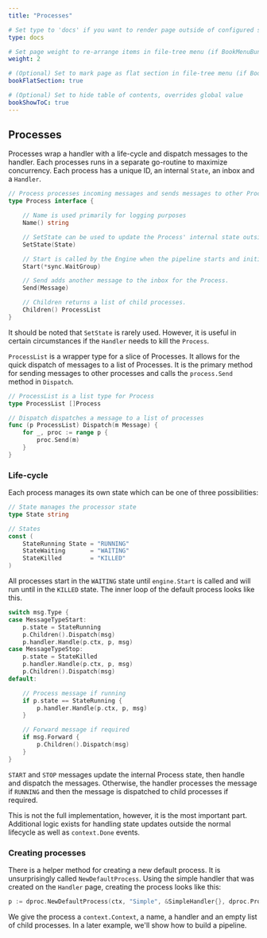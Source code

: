 ```yaml
---
title: "Processes"

# Set type to 'docs' if you want to render page outside of configured section or if you render section other than 'docs'
type: docs

# Set page weight to re-arrange items in file-tree menu (if BookMenuBundle not set)
weight: 2

# (Optional) Set to mark page as flat section in file-tree menu (if BookMenuBundle not set)
bookFlatSection: true

# (Optional) Set to hide table of contents, overrides global value
bookShowToC: true
---
```


## **Processes**

Processes wrap a handler with a life-cycle and dispatch messages to the handler. Each processes runs in a separate go-routine to maximize concurrency. Each process has a unique ID, an internal `State`, an inbox and a `Handler`.

```go
// Process processes incoming messages and sends messages to other Processes.
type Process interface {

	// Name is used primarily for logging purposes
	Name() string

	// SetState can be used to update the Process' internal state outside of the normal lifecycle.
	SetState(State)

	// Start is called by the Engine when the pipeline starts and initializes the go-routine and lifecycle.
	Start(*sync.WaitGroup)

	// Send adds another message to the inbox for the Process.
	Send(Message)

	// Children returns a list of child processes.
	Children() ProcessList
}
```

It should be noted that `SetState` is rarely used. However, it is useful in certain circumstances if the `Handler` needs to kill the `Process`.

`ProcessList` is a wrapper type for a slice of Processes. It allows for the quick dispatch of messages to a list of Processes. It is the primary method for sending messages to other processes and calls the `process.Send` method in `Dispatch`.

```go
// ProcessList is a list type for Process
type ProcessList []Process

// Dispatch dispatches a message to a list of processes
func (p ProcessList) Dispatch(m Message) {
	for _, proc := range p {
		proc.Send(m)
	}
}
```

### Life-cycle

Each process manages its own state which can be one of three possibilities:

```go
// State manages the processor state
type State string

// States
const (
	StateRunning State = "RUNNING"
	StateWaiting       = "WAITING"
	StateKilled        = "KILLED"
)
```

All processes start in the `WAITING` state until `engine.Start` is called and will run until in the `KILLED` state. The inner loop of the default process looks like this.

```go
switch msg.Type {
case MessageTypeStart:
	p.state = StateRunning
	p.Children().Dispatch(msg)
	p.handler.Handle(p.ctx, p, msg)
case MessageTypeStop:
	p.state = StateKilled
	p.handler.Handle(p.ctx, p, msg)
	p.Children().Dispatch(msg)
default:

	// Process message if running
	if p.state == StateRunning {
		p.handler.Handle(p.ctx, p, msg)
	}

	// Forward message if required
	if msg.Forward {
		p.Children().Dispatch(msg)
	}
}
```

`START` and `STOP` messages update the internal Process state, then handle and dispatch the messages. Otherwise, the handler processes the message if `RUNNING` and then the message is dispatched to child processes if required.

This is not the full implementation, however, it is the most important part. Additional logic exists for handling state updates outside the normal lifecycle as well as `context.Done` events.

### Creating processes

There is a helper method for creating a new default process. It is unsurprisingly called `NewDefaultProcess`. Using the simple handler that was created on the `Handler` page, creating the process looks like this:

```go
p := dproc.NewDefaultProcess(ctx, "Simple", &SimpleHandler{}, dproc.ProcessList{})
```

We give the process a `context.Context`, a name, a handler and an empty list of child processes. In a later example, we'll show how to build a pipeline.
